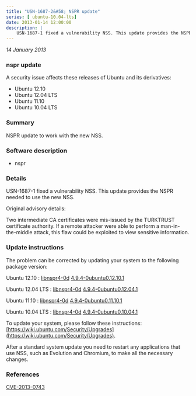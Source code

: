 ```yaml
---
title: "USN-1687-2&#58; NSPR update"
series: [ ubuntu-10.04-lts]
date: 2013-01-14 12:00:00
description: |
    USN-1687-1 fixed a vulnerability NSS. This update provides the NSPR needed to use the new NSS.
--- 
```

 
 

*14 January 2013*

### nspr update

A security issue affects these releases of Ubuntu and its derivatives:

* Ubuntu 12.10
* Ubuntu 12.04 LTS
* Ubuntu 11.10
* Ubuntu 10.04 LTS

### Summary

NSPR update to work with the new NSS. 

### Software description

* nspr 

### Details

USN-1687-1 fixed a vulnerability NSS. This update provides the NSPR needed to use the new NSS.

Original advisory details:

 Two intermediate CA certificates were mis-issued by the TURKTRUST certificate authority. If a remote attacker were able to perform a man-in-the-middle attack, this flaw could be exploited to view sensitive information. 

### Update instructions

The problem can be corrected by updating your system to the following package version:

Ubuntu 12.10
 : [libnspr4-0d](https://launchpad.net/ubuntu/+source/nspr) <span> [4.9.4-0ubuntu0.12.10.1](https://launchpad.net/ubuntu/+source/nspr/4.9.4-0ubuntu0.12.10.1) </span> 

Ubuntu 12.04 LTS
 : [libnspr4-0d](https://launchpad.net/ubuntu/+source/nspr) <span> [4.9.4-0ubuntu0.12.04.1](https://launchpad.net/ubuntu/+source/nspr/4.9.4-0ubuntu0.12.04.1) </span> 

Ubuntu 11.10
 : [libnspr4-0d](https://launchpad.net/ubuntu/+source/nspr) <span> [4.9.4-0ubuntu0.11.10.1](https://launchpad.net/ubuntu/+source/nspr/4.9.4-0ubuntu0.11.10.1) </span> 

Ubuntu 10.04 LTS
 : [libnspr4-0d](https://launchpad.net/ubuntu/+source/nspr) <span> [4.9.4-0ubuntu0.10.04.1](https://launchpad.net/ubuntu/+source/nspr/4.9.4-0ubuntu0.10.04.1) </span> 

To update your system, please follow these instructions: [https://wiki.ubuntu.com/Security/Upgrades](https://wiki.ubuntu.com/Security/Upgrades).

After a standard system update you need to restart any applications that use NSS, such as Evolution and Chromium, to make all the necessary changes. 

### References

 
 [CVE-2013-0743](http://people.ubuntu.com/~ubuntu-security/cve/CVE-2013-0743)
 

